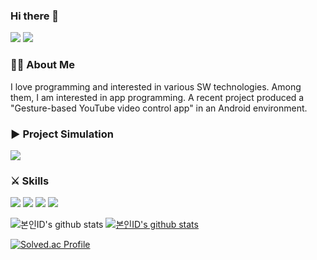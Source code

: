 ### Hi there 👋

<!--
**happyyeon/happyyeon** is a ✨ _special_ ✨ repository because its `README.md` (this file) appears on your GitHub profile.

Here are some ideas to get you started:

- 🔭 I’m currently working on ...
- 🌱 I’m currently learning ...
- 👯 I’m looking to collaborate on ...
- 🤔 I’m looking for help with ...
- 💬 Ask me about ...
- 📫 How to reach me: ...
- 😄 Pronouns: ...
- ⚡ Fun fact: ...
-->

<a href="https://velog.io/@happyyeon" target="_blank"><img src="https://img.shields.io/badge/Velog-20C997?style=flat-square&logo=Velog&logoColor=white"/></a> 
<a href="https://happyyeon.github.io" target="_blank"><img src="https://img.shields.io/badge/Blog-181717?style=flat-square&logo=GitHub&logoColor=white"/></a> 


### 👨‍💻 About Me

I love programming and interested in various SW technologies. Among them, I am interested in app programming. A recent project produced a "Gesture-based YouTube video control app" in an Android environment.
### ▶️ Project Simulation

<a href="https://www.youtube.com/watch?v=tMfvdW4jtSI" target="_blank"><img src="https://img.shields.io/badge/YouTube-FF0000?style=flat-square&logo=YouTube&logoColor=white"/></a>

### ⚔️ Skills

<img src="https://img.shields.io/badge/Python-3776AB?style=flat-square&logo=Python&logoColor=white"/>
<img src="https://img.shields.io/badge/C-A8B9CC?style=flat-square&logo=C&logoColor=white"/>
<img src="https://img.shields.io/badge/Android Studio-3DDC84?style=flat-square&logo=Android Studio&logoColor=white"/>
<img src="https://img.shields.io/badge/Django-092E20?style=flat-square&logo=Django&logoColor=white"/>



![본인ID's github stats](https://github-readme-stats.vercel.app/api?username=happyyeon&show_icons=true)
[![본인ID's github stats](https://github-readme-stats.vercel.app/api/top-langs/?username=happyyeon&show_icons=true&hide_border=true&title_color=004386&icon_color=004386&layout=compact)](https://github.com/happyyeon)

[![Solved.ac Profile](http://mazassumnida.wtf/api/generate_badge?boj=yeonnim)](https://solved.ac/yeonnim)
